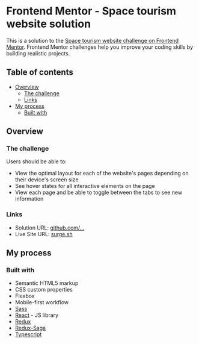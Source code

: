 # Frontend Mentor - Space tourism website solution

This is a solution to the [Space tourism website challenge on Frontend Mentor](https://www.frontendmentor.io/challenges/space-tourism-multipage-website-gRWj1URZ3). Frontend Mentor challenges help you improve your coding skills by building realistic projects.

## Table of contents

- [Overview](#overview)
  - [The challenge](#the-challenge)
  - [Links](#links)
- [My process](#my-process)
  - [Built with](#built-with)

## Overview

### The challenge

Users should be able to:

- View the optimal layout for each of the website's pages depending on their device's screen size
- See hover states for all interactive elements on the page
- View each page and be able to toggle between the tabs to see new information

### Links

- Solution URL: [github.com/...](https://github.com/tymino/frontendmentor_space-tourism)
- Live Site URL: [surge.sh](https://tymino-space-tourism.surge.sh/)

## My process

### Built with

- Semantic HTML5 markup
- CSS custom properties
- Flexbox
- Mobile-first workflow
- [Sass](https://sass-lang.com/)
- [React](https://reactjs.org/) - JS library
- [Redux](https://redux.js.org/)
- [Redux-Saga](https://redux-saga.js.org/)
- [Typescript](https://www.typescriptlang.org/)
